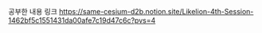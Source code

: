 공부한 내용 링크
https://same-cesium-d2b.notion.site/Likelion-4th-Session-1462bf5c1551431da00afe7c19d47c6c?pvs=4
